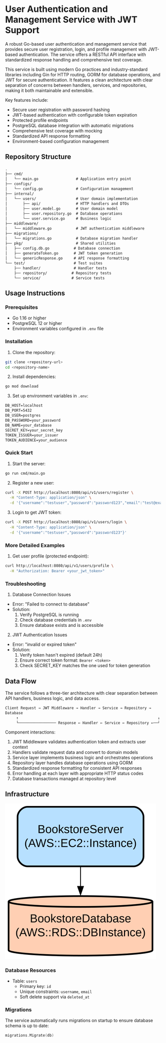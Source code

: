 # User Authentication and Management Service with JWT Support

A robust Go-based user authentication and management service that provides secure user registration, login, and profile management with JWT-based authentication. The service offers a RESTful API interface with standardized response handling and comprehensive test coverage.

This service is built using modern Go practices and industry-standard libraries including Gin for HTTP routing, GORM for database operations, and JWT for secure authentication. It features a clean architecture with clear separation of concerns between handlers, services, and repositories, making it both maintainable and extensible.

Key features include:
- Secure user registration with password hashing
- JWT-based authentication with configurable token expiration
- Protected profile endpoints
- PostgreSQL database integration with automatic migrations
- Comprehensive test coverage with mocking
- Standardized API response formatting
- Environment-based configuration management

## Repository Structure
```
.
├── cmd/
│   └── main.go                 # Application entry point
├── configs/
│   └── config.go               # Configuration management
├── internal/
│   └── users/                  # User domain implementation
│       ├── api/                # HTTP handlers and DTOs
│       ├── user.model.go       # User domain model
│       ├── user.repository.go  # Database operations
│       └── user.service.go     # Business logic
├── middleware/
│   └── middleware.go           # JWT authentication middleware
├── migrations/
│   └── migrations.go           # Database migration handler
├── pkg/                        # Shared utilities
│   ├── config.db.go           # Database connection
│   ├── generateToken.go       # JWT token generation
│   └── genericResponse.go     # API response formatting
└── test/                      # Test suites
    ├── handler/               # Handler tests
    ├── repository/           # Repository tests
    └── service/              # Service tests
```

## Usage Instructions
### Prerequisites
- Go 1.16 or higher
- PostgreSQL 12 or higher
- Environment variables configured in `.env` file

### Installation
1. Clone the repository:
```bash
git clone <repository-url>
cd <repository-name>
```

2. Install dependencies:
```bash
go mod download
```

3. Set up environment variables in `.env`:
```env
DB_HOST=localhost
DB_PORT=5432
DB_USER=postgres
DB_PASSWORD=your_password
DB_NAME=your_database
SECRET_KEY=your_secret_key
TOKEN_ISSUER=your_issuer
TOKEN_AUDIENCE=your_audience
```

### Quick Start
1. Start the server:
```bash
go run cmd/main.go
```

2. Register a new user:
```bash
curl -X POST http://localhost:8080/api/v1/users/register \
  -H "Content-Type: application/json" \
  -d '{"username":"testuser","password":"password123","email":"test@example.com","name":"Test User"}'
```

3. Login to get JWT token:
```bash
curl -X POST http://localhost:8080/api/v1/users/login \
  -H "Content-Type: application/json" \
  -d '{"username":"testuser","password":"password123"}'
```

### More Detailed Examples
1. Get user profile (protected endpoint):
```bash
curl http://localhost:8080/api/v1/users/profile \
  -H "Authorization: Bearer <your_jwt_token>"
```

### Troubleshooting
1. Database Connection Issues
- Error: "Failed to connect to database"
- Solution: 
  1. Verify PostgreSQL is running
  2. Check database credentials in `.env`
  3. Ensure database exists and is accessible

2. JWT Authentication Issues
- Error: "invalid or expired token"
- Solution:
  1. Verify token hasn't expired (default 24h)
  2. Ensure correct token format: `Bearer <token>`
  3. Check SECRET_KEY matches the one used for token generation

## Data Flow
The service follows a three-tier architecture with clear separation between API handlers, business logic, and data access.

```ascii
Client Request → JWT Middleware → Handler → Service → Repository → Database
     ↑                                                               ↓
     └───────────────── Response ← Handler ← Service ← Repository ←──┘
```

Component interactions:
1. JWT Middleware validates authentication token and extracts user context
2. Handlers validate request data and convert to domain models
3. Service layer implements business logic and orchestrates operations
4. Repository layer handles database operations using GORM
5. Standardized response formatting for consistent API responses
6. Error handling at each layer with appropriate HTTP status codes
7. Database transactions managed at repository level

## Infrastructure

![Infrastructure diagram](./docs/infra.svg)
### Database Resources
- Table: `users`
  - Primary key: `id`
  - Unique constraints: `username`, `email`
  - Soft delete support via `deleted_at`

### Migrations
The service automatically runs migrations on startup to ensure database schema is up to date:
```go
migrations.Migrate(db)
```